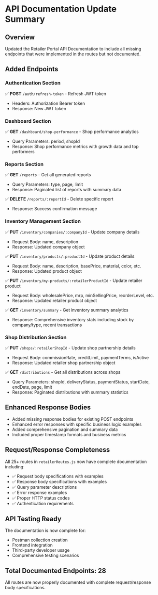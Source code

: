 # API Documentation Update Summary

## Overview

Updated the Retailer Portal API Documentation to include all missing endpoints that were implemented in the routes but not documented.

## Added Endpoints

### Authentication Section

✅ **POST** `/auth/refresh-token` - Refresh JWT token

- Headers: Authorization Bearer token
- Response: New JWT token

### Dashboard Section

✅ **GET** `/dashboard/shop-performance` - Shop performance analytics

- Query Parameters: period, shopId
- Response: Shop performance metrics with growth data and top performers

### Reports Section

✅ **GET** `/reports` - Get all generated reports

- Query Parameters: type, page, limit
- Response: Paginated list of reports with summary data

✅ **DELETE** `/reports/:reportId` - Delete specific report

- Response: Success confirmation message

### Inventory Management Section

✅ **PUT** `/inventory/companies/:companyId` - Update company details

- Request Body: name, description
- Response: Updated company object

✅ **PUT** `/inventory/products/:productId` - Update product details

- Request Body: name, description, basePrice, material, color, etc.
- Response: Updated product object

✅ **PUT** `/inventory/my-products/:retailerProductId` - Update retailer product

- Request Body: wholesalePrice, mrp, minSellingPrice, reorderLevel, etc.
- Response: Updated retailer product object

✅ **GET** `/inventory/summary` - Get inventory summary analytics

- Response: Comprehensive inventory stats including stock by company/type, recent transactions

### Shop Distribution Section

✅ **PUT** `/shops/:retailerShopId` - Update shop partnership details

- Request Body: commissionRate, creditLimit, paymentTerms, isActive
- Response: Updated retailer shop partnership object

✅ **GET** `/distributions` - Get all distributions across shops

- Query Parameters: shopId, deliveryStatus, paymentStatus, startDate, endDate, page, limit
- Response: Paginated distributions with summary statistics

## Enhanced Response Bodies

- Added missing response bodies for existing POST endpoints
- Enhanced error responses with specific business logic examples
- Added comprehensive pagination and summary data
- Included proper timestamp formats and business metrics

## Request/Response Completeness

All 25+ routes in `retailerRoutes.js` now have complete documentation including:

- ✅ Request body specifications with examples
- ✅ Response body specifications with examples
- ✅ Query parameter descriptions
- ✅ Error response examples
- ✅ Proper HTTP status codes
- ✅ Authentication requirements

## API Testing Ready

The documentation is now complete for:

- Postman collection creation
- Frontend integration
- Third-party developer usage
- Comprehensive testing scenarios

## Total Documented Endpoints: 28

All routes are now properly documented with complete request/response body specifications.

